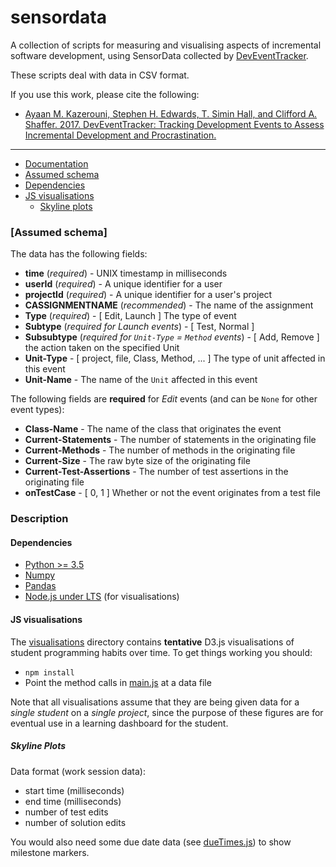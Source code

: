# sensordata

A collection of scripts for measuring and visualising aspects of incremental software development, using SensorData collected by [DevEventTracker](https://github.com/web-cat/eclipse-plugins-importer-exporter/tree/DevEventTrackerAddition).

These scripts deal with data in CSV format.

If you use this work, please cite the following:

* [Ayaan M. Kazerouni, Stephen H. Edwards, T. Simin Hall, and Clifford A. Shaffer. 2017. DevEventTracker: Tracking Development Events to Assess Incremental Development and Procrastination.](https://dl.acm.org/citation.cfm?id=3059050&CFID=816451901&CFTOKEN=34061433)
---

* [Documentation](https://ayaankazerouni.github.io/sensordata)
* [Assumed schema](#assumed-schema)
* [Dependencies](#dependencies)
* [JS visualisations](#js-visualisations)
  - [Skyline plots](#skyline-plots)

### [Assumed schema]
The data has the following fields:

* **time** (*required*) - UNIX timestamp in milliseconds
* **userId** (*required*) - A unique identifier for a user
* **projectId** (*required*) - A unique identifier for a user's project
* **CASSIGNMENTNAME** (*recommended*) - The name of the assignment
* **Type** (*required*) - [ Edit, Launch ] The type of event
* **Subtype** (*required for Launch events*) - [ Test, Normal ]
* **Subsubtype** (*required for `Unit-Type` = `Method` events*) - [ Add, Remove ] the action taken on the specified Unit
* **Unit-Type** - [ project, file, Class, Method, ... ] The type of unit affected in this event
* **Unit-Name** - The name of the `Unit` affected in this event

The following fields are **required** for *Edit* events (and can be `None` for other event types):
* **Class-Name** - The name of the class that originates the event
* **Current-Statements** - The number of statements in the originating file
* **Current-Methods** - The number of methods in the originating file
* **Current-Size** - The raw byte size of the originating file
* **Current-Test-Assertions** - The number of test assertions in the originating file
* **onTestCase** - [ 0, 1 ] Whether or not the event originates from a test file

### Description
#### Dependencies
* [Python >= 3.5](https://docs.python.org/3.5/)
* [Numpy](http://www.numpy.org/)
* [Pandas](http://pandas.pydata.org/)
* [Node.js under LTS](https://github.com/nodejs/LTS) (for visualisations)

#### JS visualisations
The [visualisations](visualisations) directory contains **tentative** D3.js visualisations of student programming habits over time.
To get things working you should:
* `npm install`
* Point the method calls in [main.js](visualisations/src/main.js) at a data file

Note that all visualisations assume that they are being given data for a _single student_ on a _single project_, since the purpose of these figures are for eventual use in a learning dashboard for the student.

##### Skyline Plots
Data format (work session data):
* start time (milliseconds)
* end time (milliseconds)
* number of test edits
* number of solution edits

You would also need some due date data (see [dueTimes.js](visualisations/dueTimes.js)) to show milestone markers.
